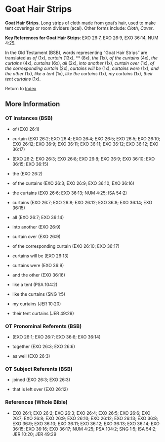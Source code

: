 # Goat Hair Strips
**Goat Hair Strips**. 
Long strips of cloth made from goat’s hair, used to make tent coverings or room dividers (acai). 
Other forms include: 
*Cloth*, *Cover*. 


**Key References for Goat Hair Strips**: 
EXO 26:7, EXO 26:9, EXO 36:14, NUM 4:25. 


In the Old Testament (BSB), words representing “Goat Hair Strips” are translated as 
*of* (1x), *curtain* (13x), ** (8x), *the* (1x), *of the curtains* (4x), *the curtains* (4x), *curtains* (6x), *all* (2x), *into another* (1x), *curtain over* (1x), *of the corresponding curtain* (2x), *curtains will be* (1x), *curtains were* (1x), *and the other* (1x), *like a tent* (1x), *like the curtains* (1x), *my curtains* (1x), *their tent curtains* (1x). 




Return to [Index](00-Index.md)

## More Information

### OT Instances (BSB)

* of (EXO 26:1)

* curtain (EXO 26:2; EXO 26:4; EXO 26:4; EXO 26:5; EXO 26:5; EXO 26:10; EXO 26:12; EXO 36:9; EXO 36:11; EXO 36:11; EXO 36:12; EXO 36:12; EXO 36:17)

*  (EXO 26:2; EXO 26:3; EXO 26:8; EXO 26:8; EXO 36:9; EXO 36:10; EXO 36:15; EXO 36:15)

* the (EXO 26:2)

* of the curtains (EXO 26:3; EXO 26:9; EXO 36:10; EXO 36:16)

* the curtains (EXO 26:6; EXO 36:13; NUM 4:25; ISA 54:2)

* curtains (EXO 26:7; EXO 26:8; EXO 26:12; EXO 36:8; EXO 36:14; EXO 36:15)

* all (EXO 26:7; EXO 36:14)

* into another (EXO 26:9)

* curtain over (EXO 26:9)

* of the corresponding curtain (EXO 26:10; EXO 36:17)

* curtains will be (EXO 26:13)

* curtains were (EXO 36:9)

* and the other (EXO 36:16)

* like a tent (PSA 104:2)

* like the curtains (SNG 1:5)

* my curtains (JER 10:20)

* their tent curtains (JER 49:29)



### OT Pronominal Referents (BSB)

*  (EXO 26:1; EXO 26:7; EXO 36:8; EXO 36:14)

* together (EXO 26:3; EXO 26:6)

* as well (EXO 26:3)



### OT Subject Referents (BSB)

* joined (EXO 26:3; EXO 26:3)

* that is left over (EXO 26:12)



### References (Whole Bible)

* EXO 26:1; EXO 26:2; EXO 26:3; EXO 26:4; EXO 26:5; EXO 26:6; EXO 26:7; EXO 26:8; EXO 26:9; EXO 26:10; EXO 26:12; EXO 26:13; EXO 36:8; EXO 36:9; EXO 36:10; EXO 36:11; EXO 36:12; EXO 36:13; EXO 36:14; EXO 36:15; EXO 36:16; EXO 36:17; NUM 4:25; PSA 104:2; SNG 1:5; ISA 54:2; JER 10:20; JER 49:29



